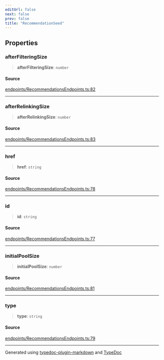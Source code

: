 ```yaml
---
editUrl: false
next: false
prev: false
title: "RecommendationSeed"
---
```


## Properties

### afterFilteringSize

> **afterFilteringSize**: `number`

#### Source

[endpoints/RecommendationsEndpoints.ts:82](https://github.com/fostertheweb/spotify-web-sdk/blob/b2835c1/src/endpoints/RecommendationsEndpoints.ts#L82)

***

### afterRelinkingSize

> **afterRelinkingSize**: `number`

#### Source

[endpoints/RecommendationsEndpoints.ts:83](https://github.com/fostertheweb/spotify-web-sdk/blob/b2835c1/src/endpoints/RecommendationsEndpoints.ts#L83)

***

### href

> **href**: `string`

#### Source

[endpoints/RecommendationsEndpoints.ts:78](https://github.com/fostertheweb/spotify-web-sdk/blob/b2835c1/src/endpoints/RecommendationsEndpoints.ts#L78)

***

### id

> **id**: `string`

#### Source

[endpoints/RecommendationsEndpoints.ts:77](https://github.com/fostertheweb/spotify-web-sdk/blob/b2835c1/src/endpoints/RecommendationsEndpoints.ts#L77)

***

### initialPoolSize

> **initialPoolSize**: `number`

#### Source

[endpoints/RecommendationsEndpoints.ts:81](https://github.com/fostertheweb/spotify-web-sdk/blob/b2835c1/src/endpoints/RecommendationsEndpoints.ts#L81)

***

### type

> **type**: `string`

#### Source

[endpoints/RecommendationsEndpoints.ts:79](https://github.com/fostertheweb/spotify-web-sdk/blob/b2835c1/src/endpoints/RecommendationsEndpoints.ts#L79)

***

Generated using [typedoc-plugin-markdown](https://www.npmjs.com/package/typedoc-plugin-markdown) and [TypeDoc](https://typedoc.org/)
